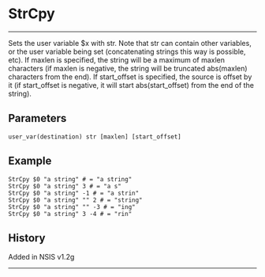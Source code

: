 # StrCpy

---

Sets the user variable $x with str. Note that str can contain other variables, or the user variable being set (concatenating strings this way is possible, etc). If maxlen is specified, the string will be a maximum of maxlen characters (if maxlen is negative, the string will be truncated abs(maxlen) characters from the end). If start\_offset is specified, the source is offset by it (if start\_offset is negative, it will start abs(start_offset) from the end of the string).

## Parameters

    user_var(destination) str [maxlen] [start_offset]

## Example

	StrCpy $0 "a string" # = "a string"
	StrCpy $0 "a string" 3 # = "a s"
	StrCpy $0 "a string" -1 # = "a strin"
	StrCpy $0 "a string" "" 2 # = "string"
	StrCpy $0 "a string" "" -3 # = "ing"
	StrCpy $0 "a string" 3 -4 # = "rin"

## History

Added in NSIS v1.2g

---
